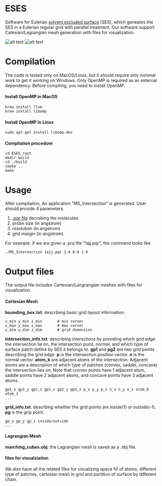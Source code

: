 # ESES
Software for Eulerian [solvent excluded surface](https://www.annualreviews.org/doi/abs/10.1146/annurev.bb.06.060177.001055) (SES), which geneates the SES in a Eulerian regular grid with parallel treatment.
Our software support Catesian/Lagrangian mesh generation with files for visualization.

![alt text](https://github.com/rdzhao/ESES/blob/master/fig/pipeline.png)
![alt text](https://github.com/rdzhao/ESES/blob/master/fig/huge.png)

# Compilation
The code is tested only on MacOS/Linux, but it should require only minimal work to get it working on Windows.
Only OpenMP is required as an external dependency. 
Before compiling, you need to install OpenMP.
#### Install OpenMP in MacOS 
```
brew install llvm
brew install libomp
```
#### Install OpenMP in Linux
```
sudo apt-get install libomp-dev
```
#### Compilation procedure
```
cd ESES_root
mkdir build
cd ./build
cmake ..
make
```

# Usage
After compilation, An application "MS_Intersection" is generated. 
User should provide 4 parameters.
1) [.pqr file](https://www.mdanalysis.org/docs/documentation_pages/coordinates/PQR.html) decrsbing the molecules
2) probe size (in angstrom)
3) resolution (in angstrom)
4) grid margin (in angstrom)

For example, if we are given a .prq file "1ajj.pqr", the command looks like
```
./MS_Intersection 1ajj.pqr 1.4 0.4 1.0
```

# Output files
The output file includes Cartesian/Langrangian meshes with files for visualization.
#### Cartesian Mesh
**bounding_box.txt**: describing basic grid layout information.
```
x_min y_min z_min       # min corner
x_max y_max z_max       # max corner
x_dim y_dim z_dim       # grid dimension
```
**intersection_info.txt**: describing intersctions by providing which grid edge the intersection lie on, the intersection point, normal, and which type of surface patch define by SES it belongs to.
**gp1** and **pg2** are two grid points describing the grid edge.
**p** is the intersection position vector.
**n** is the normal vector.
**atom_k** are adjacent atoms of the intersection. Adjacent atoms are a descripiion of which type of patches (convex, saddel, concave) the intersection lies on. Note that convex points have 1 adjacent atom, saddle points have 2 adjacent atoms, and concave points have 3 adjacent atoms. 

```
gp1_x gp1_y gp1_z gp1_x gp1_y gp1_z p_x p_y p_z n_x n_y n_z atom_0 atom_1 
...
```
**grid_info.txt**: descrbing whether the grid points are inside(1) or outside(-1).
**pg** is the grip point.
```
gp_x gp_y gp_z inside/outside
...
```

#### Lagrangian Mesh
**marching_cubes.obj**: the Lagrangian mesh is saved as a .obj file.

#### files for visualziation
We also have all the related files for visualizing space fill of atoms, different type of patches, cartesian mesh in grid and partition of surface by different chain. 
